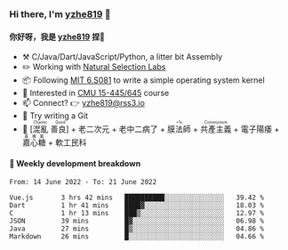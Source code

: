 ### Hi there, I'm [yzhe819](https://github.com/yzhe819) 👋

#### 你好呀，我是 [yzhe819](https://github.com/yzhe819) 捏👋

- :hammer_and_pick: C/Java/Dart/JavaScript/Python, a litter bit Assembly
- :pencil2: Working with [Natural Selection Labs](https://github.com/NaturalSelectionLabs)
- 📦 Following [MIT 6.S081](https://pdos.csail.mit.edu/6.S081/2020/) to write a simple operating system kernel
- 🧪 Interested in [CMU 15-445/645](https://15445.courses.cs.cmu.edu/fall2020/) course
- 📫 Connect? 👉 yzhe819@rss3.io
- 🌟 Try writing a Git
- 🔑 <ruby>[混亂 善良]<rp>（</rp><rt>Chaotic Good</rt><rp>）</rp></ruby> + 老二次元 + 老中二病了 + <ruby>膜法師<rp>（</rp><rt>+1s</rt><rp>）</rp></ruby> +  <ruby>共產主義<rp>（</rp><rt>Communism</rt><rp>）</rp></ruby> + 電子陽痿 + <ruby>嘉心糖<rp>（</rp><rt>嘉晚飯</rt><rp>）</rp></ruby> + 軟工民科



#### 📝 Weekly development breakdown

<!--START_SECTION:waka-->

```text
From: 14 June 2022 - To: 21 June 2022

Vue.js       3 hrs 42 mins   ██████████░░░░░░░░░░░░░░░   39.42 %
Dart         1 hr 41 mins    ████▓░░░░░░░░░░░░░░░░░░░░   18.03 %
C            1 hr 13 mins    ███▒░░░░░░░░░░░░░░░░░░░░░   12.97 %
JSON         39 mins         █▓░░░░░░░░░░░░░░░░░░░░░░░   06.98 %
Java         27 mins         █▒░░░░░░░░░░░░░░░░░░░░░░░   04.86 %
Markdown     26 mins         █░░░░░░░░░░░░░░░░░░░░░░░░   04.66 %
```

<!--END_SECTION:waka-->



